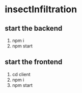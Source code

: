 # insectInfiltration

## start the backend
1. npm i
2. npm start

## start the frontend
1. cd client
2. npm i
3. npm start
